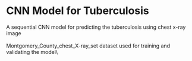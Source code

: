 # CNN Model for Tuberculosis
A sequential CNN model for predicting the tuberculosis using chest x-ray image \
\
Montgomery_County_chest_X-ray_set dataset used for training and validating the model\
